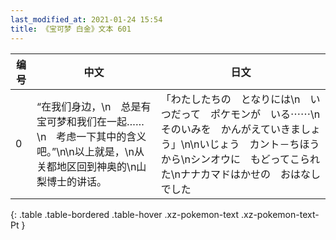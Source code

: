 ```yaml
---
last_modified_at: 2021-01-24 15:54
title: 《宝可梦 白金》文本 601
---
```

| 编号 | 中文 | 日文 |
| ---- | ---- | ---- |
| 0 | “在我们身边，\n　总是有宝可梦和我们在一起……\n　考虑一下其中的含义吧。”\n\n以上就是，\n从关都地区回到神奥的\n山梨博士的讲话。 | 「わたしたちの　となりには\n　いつだって　ポケモンが　いる⋯⋯\n　そのいみを　かんがえていきましょう」\n\nいじょう　カント－ちほう　から\nシンオウに　もどってこられた\nナナカマドはかせの　おはなし　でした |
{: .table .table-bordered .table-hover .xz-pokemon-text .xz-pokemon-text-Pt }